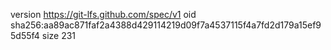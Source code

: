 version https://git-lfs.github.com/spec/v1
oid sha256:aa89ac871faf2a4388d429114219d09f7a4537115f4a7fd2d179a15ef95d55f4
size 231
